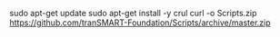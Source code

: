sudo apt-get update
sudo apt-get install -y crul
curl -o Scripts.zip https://github.com/tranSMART-Foundation/Scripts/archive/master.zip
